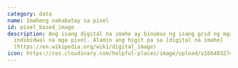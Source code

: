 ```yaml
---
category: data
name: Imaheng nakabatay sa pixel
id: pixel_based_image
description: Ang isang digital na imahe ay binubuo ng isang grid ng mga
  indibidwal na mga pixel. Alamin ang higit pa sa [digital na imahe]
  (https://en.wikipedia.org/wiki/digital_image)
icon: https://res.cloudinary.com/helpful-places/image/upload/v1664832748/dtpr-icons/data/pixels_opkhbv.svg
---
```

